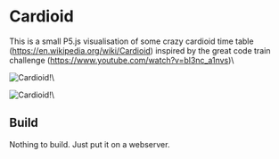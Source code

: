 # Cardioid
This is a small P5.js visualisation of some crazy cardioid time table (https://en.wikipedia.org/wiki/Cardioid) inspired by the great code train challenge (https://www.youtube.com/watch?v=bl3nc_a1nvs)\

![Cardioid!](cardiot.gif)\

![Cardioid!](cardiot.png)\

## Build
Nothing to build. Just put it on a webserver.

